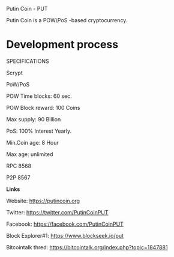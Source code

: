 

Putin Coin - PUT

Putin Coin is a POW\PoS -based cryptocurrency.

Development process
===========================

SPECIFICATIONS

Scrypt

PoW/PoS

POW Time blocks: 60 sec.

POW Block reward: 100 Coins

Max supply: 90 Billion

PoS:  100% Interest Yearly.

Min.Coin age: 8 Hour

Max age: unlimited

RPC 8568

P2P 8567

****Links**** 

Website: https://putincoin.org

Twitter: https://twitter.com/PutinCoinPUT

Facebook: https://facebook.com/PutinCoinPUT

Block Explorer#1: https://www.blockseek.io/put

Bitcointalk thred: https://bitcointalk.org/index.php?topic=1847881
